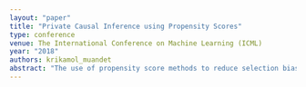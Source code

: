 ```yaml
---
layout: "paper"
title: "Private Causal Inference using Propensity Scores"
type: conference
venue: The International Conference on Machine Learning (ICML)
year: "2018"
authors: krikamol_muandet
abstract: "The use of propensity score methods to reduce selection bias when determining causal effects is common practice for observational studies. Although such studies in econometrics, social science, and medicine often rely on sensitive data, there has been no prior work on privatising the propensity scores used to ascertain causal effects from observed data. In this paper, we demonstrate how to privatise the propensity score and quantify how the added noise for privatisation affects the propensity score as well as subsequent causal inference. We test our methods on both simulated and real-world datasets. The results are consistent with our theoretical findings that the privatisation preserves the validity of subsequent causal analysis with high probability. More importantly, our results empirically demonstrate that the proposed solutions are practical for moderately-sized datasets."
---
```

